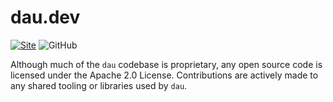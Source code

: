 # dau.dev

[![Site](https://img.shields.io/badge/site-dau.dev-red)](https://dau.dev)
![GitHub](https://img.shields.io/github/license/dau-dev/.github)


Although much of the `dau` codebase is proprietary, any open source code is licensed under the Apache 2.0 License. Contributions are actively made to any shared tooling or libraries used by `dau`.

